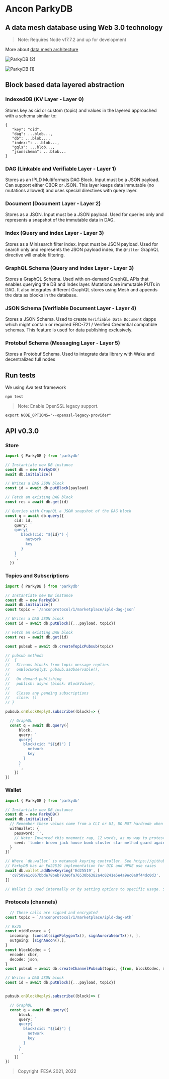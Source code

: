 # Ancon ParkyDB 

## A data mesh database using Web 3.0 technology 

>Note: Requires Node v17.7.2 and up for development

More about [data mesh architecture](https://www.datamesh-architecture.com/) 

![ParkyDB (2)](https://user-images.githubusercontent.com/1248071/159067543-a3afb7dd-c3e0-45f8-be96-9ff20083f488.png)

![ParkyDB (1)](https://user-images.githubusercontent.com/1248071/159067544-593fa50f-9125-4266-9b08-c58f44bd7d5c.png)

## Block based data layered abstraction

### IndexedDB (KV Layer - Layer 0)

Stores key as cid or custom (topic) and values in the layered approached with a schema similar to:

```
{
   "key": "cid",
   "dag": ...blob...,
   "db": ...blob...,
   "index:": ...blob...,
   "gqls": ...blob...,
   "jsonschema": ...blob...
}
```

### DAG  (Linkable and Verifiable Layer - Layer 1)  

Stores as an IPLD Multiformats DAG Block. Input must be a JSON payload. Can support either CBOR or JSON. This layer keeps data immutable (no mutations allowed) and uses special directives with query layer.

### Document (Document Layer - Layer 2) 

Stores as a JSON. Input must be a JSON payload. Used for queries only and represents a snapshot of the immutable data in DAG.

### Index (Query and index Layer - Layer 3)  

Stores as a Minisearch filter index. Input must be JSON payload. Used for search only and represents the JSON payload index, the `@filter` GraphQL directive will enable filtering.

### GraphQL Schema (Query and index Layer - Layer 3)  

Stores a GraphQL Schema. Used with on-demand GraphQL APIs that enables querying the DB and Index layer. Mutations are immutable PUTs in DAG. It also integrates different GraphQL stores using Mesh and appends the data as blocks in the database.

### JSON Schema (Verifiable Document Layer - Layer 4)

Stores a JSON Schema. Used to create `Verifiable Data Document`  dapps which  might contain or required ERC-721 / Verified Credential compatible schemas. This feature is used for data publishing exclusively.

### Protobuf Schema (Messaging Layer - Layer 5)

Stores a Protobuf Schema. Used to integrate data library with Waku and decentralized full nodes


## Run tests

We using Ava test framework

`npm test`


>Note: Enable OpenSSL legacy support.

`export NODE_OPTIONS="--openssl-legacy-provider"`



## API v0.3.0

### Store

```typescript
import { ParkyDB } from 'parkydb'

// Instantiate new DB instance
const db = new ParkyDB()
await db.initialize()

// Writes a DAG JSON block
const id = await db.putBlock(payload)

// Fetch an existing DAG block
const res = await db.get(id)

// Queries with GraphQL a JSON snapshot of the DAG block
const q = await db.query({
    cid: id,
    query: `
    query{
       block(cid: "${id}") {
         network
         key
       }
    }   
    `,
  })
```


### Topics and Subscriptions

```typescript
import { ParkyDB } from 'parkydb'

// Instantiate new DB instance
const db = new ParkyDB()
await db.initialize()
const topic = `/anconprotocol/1/marketplace/ipld-dag-json`

// Writes a DAG JSON block
const id = await db.putBlock({...payload, topic})

// Fetch an existing DAG block
const res = await db.get(id)

const pubsub = await db.createTopicPubsub(topic)

// pubsub methods
//  { 
//   Streams blocks from topic message replies
//   onBlockReply$: pubsub.asObservable(),
//    
//   On demand publishing
//   publish: async (block: BlockValue),
//   
//   Closes any pending subscriptions
//   close: () 
// }

pubsub.onBlockReply$.subscribe((block)=> {

  // GraphQL
  const q = await db.query({
      block,
      query: `
      query{
        block(cid: "${id}") {
          network
          key
        }
      }   
      `,
    })
})  
```


### Wallet

```typescript
import { ParkyDB } from 'parkydb'

// Instantiate new DB instance
const db = new ParkyDB()
await db.initialize({
  // Remember these values come from a CLI or UI, DO NOT hardcode when implementing
  withWallet: {
    password: '',
    // Note: Invented this mnemonic rap, 12 words, as my way to protest #WARINUKRAINE
    seed: 'lumber brown jack house bomb cluster star method guard against war peace',
  }
})

// Where `db.wallet` is metamask keyring controller. See https://github.com/MetaMask/KeyringController
// ParkyDB has an Ed22519 implementation for DID and HPKE use cases
await db.wallet.addNewKeyring('Ed25519', [
  'c87509a1c067bbde78beb793e6fa76530b6382a4c0241e5e4a9ec0a0f44dc0d3',
])

// Wallet is used internally or by setting options to specific usage. See Protocols for how to encrypt and sign.
```



### Protocols (channels)

```typescript
  // These calls are signed and encrypted
const topic = `/anconprotocol/1/marketplace/ipld-dag-eth`

// RxJS
const middleware = {
  incoming: [concat(signPolygonTx(), signAuroraNearTx()), ],
  outgoing: [signAncon(),],
}
const blockCodec = {
  encode: cbor,
  decode: json,
}
const pubsub = await db.createChannelPubsub(topic, {from, blockCodec, middleware})

// Writes a DAG JSON block
const id = await db.putBlock({...payload, topic})


pubsub.onBlockReply$.subscribe((block)=> {

  // GraphQL
  const q = await db.query({
      block,
      query: `
      query{
        block(cid: "${id}") {
          network
          key
        }
      }   
      `,
    })
})
```

 
> Copyright IFESA 2021, 2022

